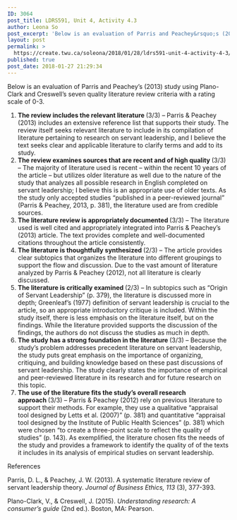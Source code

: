 ```yaml
---
ID: 3064
post_title: LDRS591, Unit 4, Activity 4.3
author: Leona So
post_excerpt: 'Below is an evaluation of Parris and Peachey&rsquo;s (2013) study using Plano-Clark and Creswell&rsquo;s seven quality literature review criteria with a rating scale of 0-3. The review includes the relevant literature (3/3) &ndash; Parris &amp; Peachey (2013) includes an extensive reference list that supports their study. The review itself seeks relevant literature to include in &hellip; <p><a href="https://create.twu.ca/soleona/2018/01/28/ldrs591-unit-4-activity-4-3/">Continue reading<span> "LDRS591, Unit 4, Activity 4.3"</span></a></p>'
layout: post
permalink: >
  https://create.twu.ca/soleona/2018/01/28/ldrs591-unit-4-activity-4-3/
published: true
post_date: 2018-01-27 21:29:34
---
```

<p>Below is an evaluation of Parris and Peachey&#8217;s (2013) study using Plano-Clark and Creswell&#8217;s seven quality literature review criteria with a rating scale of 0-3.</p>
<ol>
<li><strong>The review includes the relevant literature </strong>(3/3) &#8211; Parris &amp; Peachey (2013) includes an extensive reference list that supports their study. The review itself seeks relevant literature to include in its compilation of literature pertaining to research on servant leadership, and I believe the text seeks clear and applicable literature to clarify terms and add to its study.</li>
<li><strong>The review examines sources that are recent and of high quality </strong>(3/3) &#8211; The majority of literature used is recent &#8211; within the recent 10 years of the article &#8211; but utilizes older literature as well due to the nature of the study that analyzes all possible research in English completed on servant leadership; I believe this is an appropriate use of older texts. As the study only accepted studies &#8220;published in a peer-reviewed journal&#8221; (Parris &amp; Peachey, 2013, p. 381), the literature used are from credible sources.</li>
<li><strong>The literature review is appropriately documented </strong>(3/3) &#8211; The literature used is well cited and appropriately integrated into Parris &amp; Peachey&#8217;s (2013) article. The text provides complete and well-documented citations throughout the article consistently.</li>
<li><strong>The literature is thoughtfully synthesized </strong>(2/3) &#8211; The article provides clear subtopics that organizes the literature into different groupings to support the flow and discussion. Due to the vast amount of literature analyzed by Parris &amp; Peachey (2012), not all literature is clearly discussed.</li>
<li><strong>The literature is critically examined </strong>(2/3) &#8211; In subtopics such as &#8220;Origin of Servant Leadership&#8221; (p. 379), the literature is discussed more in depth; Greenleaf&#8217;s (1977) definition of servant leadership is crucial to the article, so an appropriate introductory critique is included. Within the study itself, there is less emphasis on the literature itself, but on the findings. While the literature provided supports the discussion of the findings, the authors do not discuss the studies as much in depth.</li>
<li><strong>The study has a strong foundation in the literature </strong>(3/3) &#8211; Because the study&#8217;s problem addresses precedent literature on servant leadership, the study puts great emphasis on the importance of organizing, critiquing, and building knowledge based on these past discussions of servant leadership. The study clearly states the importance of empirical and peer-reviewed literature in its research and for future research on this topic.</li>
<li><strong>The use of the literature fits the study&#8217;s overall research approach </strong>(3/3) &#8211; Parris &amp; Peachey (2012) rely on previous literature to support their methods. For example, they use a qualitative &#8220;appraisal tool designed by Letts et al. (2007)&#8221; (p. 381) and quantitative &#8220;appraisal tool designed by the Institute of Public Health Sciences&#8221; (p. 381) which were chosen &#8220;to create a three-point scale to reflect the quality of studies&#8221; (p. 143). As exemplified, the literature chosen fits the needs of the study and provides a framework to identify the quality of of the texts it includes in its analysis of empirical studies on servant leadership.</li>
</ol>
<p>References</p>
<p>Parris, D. L., &amp; Peachey, J. W. (2013). A systematic literature review of servant leadership theory. <em>Journal of Business Ethics, 113</em> (3), 377-393.</p>
<p>Plano-Clark, V., &amp; Creswell, J. (2015). <em>Understanding research: A consumer’s guide</em> (2nd ed.). Boston, MA: Pearson.</p>